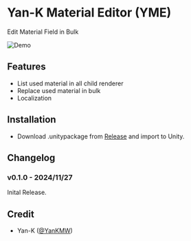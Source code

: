# Yan-K Material Editor (YME)

Edit Material Field in Bulk

![Demo](https://i.imgur.com/67anWWx.png)

## Features

- List used material in all child renderer <br>
- Replace used material in bulk <br>
- Localization <br>

## Installation

- Download .unitypackage from [Release](https://github.com/Yan-K/Material-Editor/releases) and import to Unity.

## Changelog

### v0.1.0 - 2024/11/27

Inital Release.

## Credit

- Yan-K ([@YanKMW](https://github.com/Yan-K))